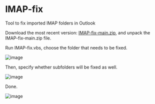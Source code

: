 # IMAP-fix
 Tool to fix imported IMAP folders in Outlook

Download the most recent version: [IMAP-fix-main.zip](https://github.com/Pervect66/IMAP-fix/archive/refs/heads/main.zip), and unpack the IMAP-fix-main.zip file.

Run IMAP-fix.vbs, choose the folder that needs to be fixed.

![image](https://user-images.githubusercontent.com/118598486/227588691-e4e96f90-4be7-47d2-b9d8-798467056115.png)

Then, specify whether subfolders will be fixed as well.

![image](https://user-images.githubusercontent.com/118598486/227588779-61b7159d-395b-48bc-87eb-9ef8a8667929.png)

Done.

![image](https://user-images.githubusercontent.com/118598486/227588866-af11cbdc-9870-4d23-b240-1b36a41a6dfe.png)

